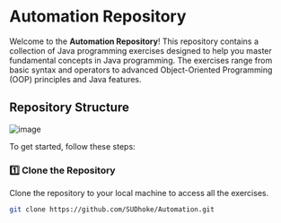 # Automation Repository

Welcome to the **Automation Repository**! This repository contains a collection of Java programming exercises designed to help you master fundamental concepts in Java programming. 
The exercises range from basic syntax and operators to advanced Object-Oriented Programming (OOP) principles and Java features.

## Repository Structure
![image](https://github.com/user-attachments/assets/bf11b13a-ca15-4f0f-956c-9b3e0fb21990)


To get started, follow these steps:

### 1️⃣ Clone the Repository

Clone the repository to your local machine to access all the exercises.

```bash
git clone https://github.com/SUDhoke/Automation.git
